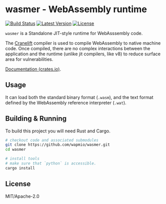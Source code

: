 # wasmer - WebAssembly runtime

[![Build Status](https://api.travis-ci.org/wapmio/wasmer.svg?branch=master)](https://travis-ci.org/rust-lang-nursery/error-chain)
[![Latest Version](https://img.shields.io/crates/v/wasmer.svg)](https://crates.io/crates/error-chain)
[![License](https://img.shields.io/github/license/wapmio/wasmer.svg)](https://github.com/wapmio/wasmer)

`wasmer` is a Standalone JIT-style runtime for WebAsssembly code.

The [Cranelift](https://github.com/CraneStation/cranelift) compiler is used to compile WebAssembly to native machine code. Once compiled, there are no complex interactions between the application and the runtime (unlike jit compilers, like v8) to reduce surface area for vulnerabilities.

[Documentation (crates.io)](https://docs.rs/wasmer).

## Usage

It can load both the standard binary format (`.wasm`), and the text format
defined by the WebAssembly reference interpreter (`.wat`).

## Building & Running

To build this project you will need Rust and Cargo.

```sh
# checkout code and associated submodules
git clone https://github.com/wapmio/wasmer.git
cd wasmer

# install tools
# make sure that `python` is accessible.
cargo install
```

## License

MIT/Apache-2.0
